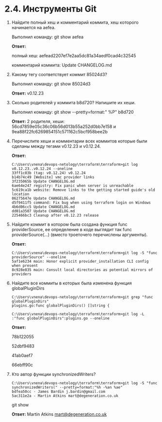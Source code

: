 # 2.4. Инструменты Git

1. Найдите полный хеш и комментарий коммита, хеш которого начинается на aefea.

   Выполнил команду: git show aefea

   **Ответ:** 

   полный хеш: aefead2207ef7e2aa5dc81a34aedf0cad4c32545

   комментарий коммита: Update CHANGELOG.md

   

2. Какому тегу соответствует коммит 85024d3?

   Выполнил команду: git show 85024d3

   **Ответ:** v0.12.23

   

3. Сколько родителей у коммита b8d720? Напишите их хеши.

   Выполнил команду: git show --pretty=format:" %P" b8d720

   **Ответ:** 2 родителя, хеши: 56cd7859e05c36c06b56d013b55a252d0bb7e158 и 9ea88f22fc6269854151c571162c5bcf958bee2b

   

4. Перечислите хеши и комментарии всех коммитов которые были сделаны между тегами v0.12.23 и v0.12.24.

   **Ответ:**

   ```shell
   C:\Users\vnena\devops-netology\terraform\terraform>git log v0.12.23..v0.12.24 --oneline   
   33ff1c03b (tag: v0.12.24) v0.12.24
   b14b74c49 [Website] vmc provider links
   3f235065b Update CHANGELOG.md
   6ae64e247 registry: Fix panic when server is unreachable
   5c619ca1b website: Remove links to the getting started guide's old location
   06275647e Update CHANGELOG.md
   d5f9411f5 command: Fix bug when using terraform login on Windows
   4b6d06cc5 Update CHANGELOG.md
   dd01a3507 Update CHANGELOG.md
   225466bc3 Cleanup after v0.12.23 release
   ```

   

5. Найдите коммит в котором была создана функция func providerSource, ее определение в коде выглядит так func providerSource(...) (вместо троеточего перечислены аргументы).

   **Ответ:**

   ```shell
   C:\Users\vnena\devops-netology\terraform\terraform>git log -S "func providerSource" --oneline                         
   5af1e6234 main: Honor explicit provider_installation CLI config when present
   8c928e835 main: Consult local directories as potential mirrors of providers
   ```

6. Найдите все коммиты в которых была изменена функция globalPluginDirs

   ```shell
   C:\Users\vnena\devops-netology\terraform\terraform>git grep "func globalPluginDirs" 
   plugins.go:func globalPluginDirs() []string {
   
   C:\Users\vnena\devops-netology\terraform\terraform>git log -L :"func globalPluginDirs":plugins.go --oneline
   ```

   **Ответ:** 

   78b122055

   52dbf9483

   41ab0aef7

   66ebff90c

   

7. Кто автор функции synchronizedWriters?

   ```shell
   C:\Users\vnena\devops-netology\terraform\terraform>git log -S "func synchronizedWriters(" --pretty=format:"%h -%an %ae"
   bdfea50cc - James Bardin j.bardin@gmail.com
   5ac311e2a - Martin Atkins mart@degeneration.co.uk
   ```

   git show 

   **Ответ:** Martin Atkins mart@degeneration.co.uk

